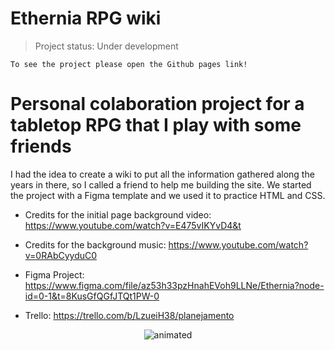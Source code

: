 # Ethernia RPG wiki

> Project status: Under development

```
To see the project please open the Github pages link!
```

<h1>Personal colaboration project for a tabletop RPG that I play with some friends</h1>

I had the idea to create a wiki to put all the information gathered along the years in there, so I called a friend to help me building the site. We started the project with a Figma template and we used it to practice HTML and CSS.

- Credits for the initial page background video: https://www.youtube.com/watch?v=E475vIKYvD4&t

- Credits for the background music: https://www.youtube.com/watch?v=0RAbCyyduC0

- Figma Project: https://www.figma.com/file/az53h33pzHnahEVoh9LLNe/Ethernia?node-id=0-1&t=8KusGfQGfJTQt1PW-0

- Trello: https://trello.com/b/LzueiH38/planejamento

<p align="center">
  <img src="https://media.giphy.com/media/scZPhLqaVOM1qG4lT9/giphy.gif" alt="animated" />
</p>
